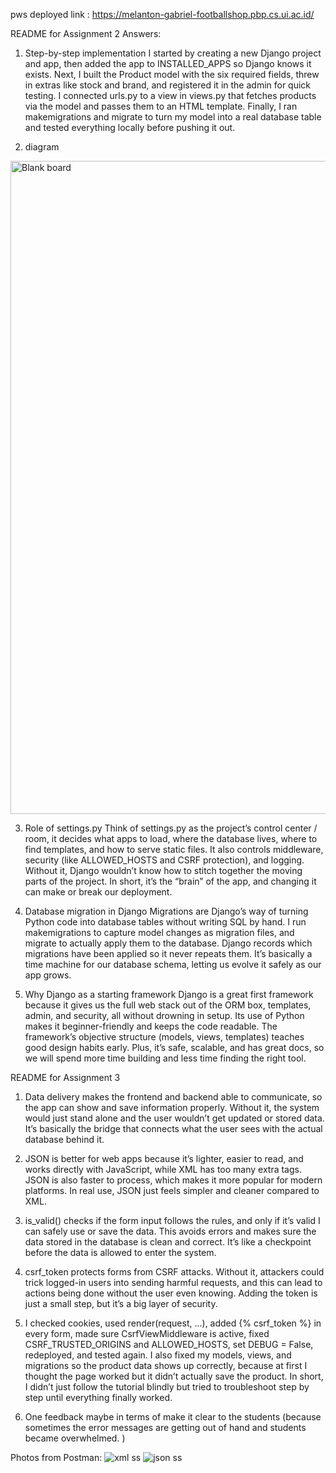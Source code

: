 pws deployed link : https://melanton-gabriel-footballshop.pbp.cs.ui.ac.id/

README for Assignment 2
Answers:
1. Step-by-step implementation
I started by creating a new Django project and app, then added the app to INSTALLED_APPS so Django knows it exists. Next, I built the Product model with the six required fields, threw in extras like stock and brand, and registered it in the admin for quick testing. I connected urls.py to a view in views.py that fetches products via the model and passes them to an HTML template. Finally, I ran makemigrations and migrate to turn my model into a real database table and tested everything locally before pushing it out.

2. diagram
<img width="1572" height="1045" alt="Blank board" src="https://github.com/user-attachments/assets/c18a704e-1b69-466b-a613-58616df4e39a" />


3. Role of settings.py
Think of settings.py as the project’s control center / room, it decides what apps to load, where the database lives, where to find templates, and how to serve static files. It also controls middleware, security (like ALLOWED_HOSTS and CSRF protection), and logging. Without it, Django wouldn’t know how to stitch together the moving parts of the project. In short, it’s the “brain” of the app, and changing it can make or break our deployment.

4. Database migration in Django
Migrations are Django’s way of turning Python code into database tables without writing SQL by hand. I run makemigrations to capture model changes as migration files, and migrate to actually apply them to the database. Django records which migrations have been applied so it never repeats them. It’s basically a time machine for our database schema, letting us evolve it safely as our app grows.

5. Why Django as a starting framework
Django is a great first framework because it gives us the full web stack out of the ORM box, templates, admin, and security, all without drowning in setup. Its use of Python makes it beginner-friendly and keeps the code readable. The framework’s objective structure (models, views, templates) teaches good design habits early. Plus, it’s safe, scalable, and has great docs, so we will spend more time building and less time finding the right tool.

README for Assignment 3
1. Data delivery makes the frontend and backend able to communicate, so the app can show and save information properly. Without it, the system would just stand alone and the user wouldn’t get updated or stored data. It’s basically the bridge that connects what the user sees with the actual database behind it.

2. JSON is better for web apps because it’s lighter, easier to read, and works directly with JavaScript, while XML has too many extra tags. JSON is also faster to process, which makes it more popular for modern platforms. In real use, JSON just feels simpler and cleaner compared to XML.

3. is_valid() checks if the form input follows the rules, and only if it’s valid I can safely use or save the data. This avoids errors and makes sure the data stored in the database is clean and correct. It’s like a checkpoint before the data is allowed to enter the system.

4. csrf_token protects forms from CSRF attacks. Without it, attackers could trick logged-in users into sending harmful requests, and this can lead to actions being done without the user even knowing. Adding the token is just a small step, but it’s a big layer of security.

5. I checked cookies, used render(request, ...), added {% csrf_token %} in every form, made sure CsrfViewMiddleware is active, fixed CSRF_TRUSTED_ORIGINS and ALLOWED_HOSTS, set DEBUG = False, redeployed, and tested again. I also fixed my models, views, and migrations so the product data shows up correctly, because at first I thought the page worked but it didn’t actually save the product. In short, I didn’t just follow the tutorial blindly but tried to troubleshoot step by step until everything finally worked.

6. One feedback maybe in terms of make it clear to the students (because sometimes the error messages are getting out of hand and students became overwhelmed.
)

Photos from Postman:
![xml ss](https://github.com/user-attachments/assets/2933a715-94bf-42f4-8725-dc2c6fcf271f)
![json ss](https://github.com/user-attachments/assets/3fa253e9-c6d9-467e-8c36-9e564c6b178a)



